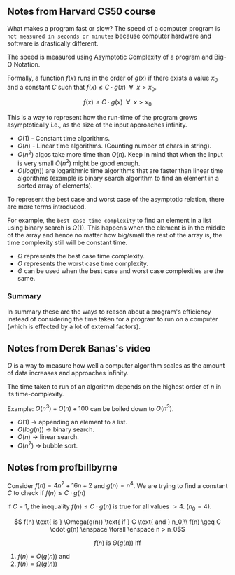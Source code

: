 ## Notes from Harvard CS50 course

What makes a program fast or slow? The speed of a computer program is `not measured in seconds or minutes` because computer hardware and software is drastically different.

The speed is measured using Asymptotic Complexity of a program and Big-O Notation.

Formally, a function $f(x)$ runs in the order of $g(x)$ if there exists a value $x_0$ and a constant $C$ such that $f(x) \leq C\cdot g(x) \enspace \forall \enspace x > x_0$.

$$
f(x) \leq C\cdot g(x) \enspace \forall \enspace x > x_0
$$

This is a way to represent how the run-time of the program grows asymptotically i.e., as the size of the input approaches infinity.

- $O(1)$ - Constant time algorithms.
- $O(n)$ - Linear time algorithms. (Counting number of chars in string).
- $O(n^2)$ algos take more time than $O(n)$. Keep in mind that when the input is very small $O(n^2)$ might be good enough.
- $O(log(n))$ are logarithmic time algorithms that are faster than linear time algorithms (example is binary search algorithm to find an element in a sorted array of elements).

To represent the best case and worst case of the asymptotic relation, there are more terms introduced.

For example, the `best case time complexity` to find an element in a list using binary search is $\Omega(1)$. This happens when the element is in the middle of the array and hence no matter how big/small the rest of the array is, the time complexity still will be constant time.

- $\Omega$ represents the best case time complexity.
- $O$ represents the worst case time complexity.
- $\Theta$ can be used when the best case and worst case complexities are the same.

### Summary
In summary these are the ways to reason about a program's efficiency instead of considering the time taken for a program to run on a computer (which is effected by a lot of external factors).

## Notes from Derek Banas's video
$O$ is a way to measure how well a computer algorithm scales as the amount of data increases and approaches infinity.

The time taken to run of an algorithm depends on the highest order of $n$ in its time-complexity.

Example: $O(n^3)+O(n)+100$ can be boiled down to $O(n^3)$.

- $O(1)$ -> appending an element to a list.
- $O(log(n))$ -> binary search.
- $O(n)$ -> linear search.
- $O(n^2)$ -> bubble sort.

## Notes from profbillbyrne

Consider $f(n) = 4n^2 + 16n + 2$ and $g(n) = n^4$. We are trying to find a constant $C$ to check if $f(n) \leq C \cdot g(n)$

if $C$ = 1, the inequality $f(n) \leq C \cdot g(n)$ is true for all values $> 4$. ($n_0 = 4$).

$$ f(n) \text{ is } \Omega(g(n)) \text{ if } C \text{ and } n_0;\\
f(n) \geq C \cdot g(n) \enspace \forall \enspace n > n_0$$


$$ f(n) \text{ is } \Theta(g(n)) \text{ iff }$$

1. $f(n) = O(g(n)) \text{ and }$
2. $f(n) = \Omega(g(n))$









